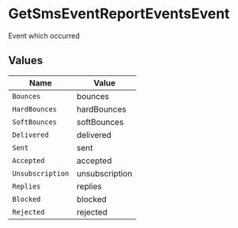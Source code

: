 # GetSmsEventReportEventsEvent

Event which occurred


## Values

| Name             | Value            |
| ---------------- | ---------------- |
| `Bounces`        | bounces          |
| `HardBounces`    | hardBounces      |
| `SoftBounces`    | softBounces      |
| `Delivered`      | delivered        |
| `Sent`           | sent             |
| `Accepted`       | accepted         |
| `Unsubscription` | unsubscription   |
| `Replies`        | replies          |
| `Blocked`        | blocked          |
| `Rejected`       | rejected         |